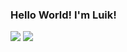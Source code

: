 ### Hello World! I'm Luik!
<img src="https://github-readme-stats.vercel.app/api?username=iam-luik&&show_icons=true&title_color=80777F&icon_color=80777F&text_color=80777F&bg_color=0D1117">
<img src="https://github-readme-stats.vercel.app/api/top-langs/?username=iam-luik&&show_icons=true&layout=compact&title_color=80777F&text_color=80777F&icon_color=80777F&bg_color=0D1117">

